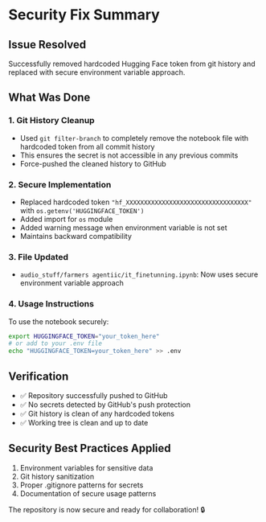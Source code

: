 # Security Fix Summary

## Issue Resolved
Successfully removed hardcoded Hugging Face token from git history and replaced with secure environment variable approach.

## What Was Done

### 1. Git History Cleanup
- Used `git filter-branch` to completely remove the notebook file with hardcoded token from all commit history
- This ensures the secret is not accessible in any previous commits
- Force-pushed the cleaned history to GitHub

### 2. Secure Implementation
- Replaced hardcoded token `"hf_XXXXXXXXXXXXXXXXXXXXXXXXXXXXXXXXXX"` with `os.getenv('HUGGINGFACE_TOKEN')`
- Added import for `os` module
- Added warning message when environment variable is not set
- Maintains backward compatibility

### 3. File Updated
- `audio_stuff/farmers agentiic/it_finetunning.ipynb`: Now uses secure environment variable approach

### 4. Usage Instructions
To use the notebook securely:
```bash
export HUGGINGFACE_TOKEN="your_token_here"
# or add to your .env file
echo "HUGGINGFACE_TOKEN=your_token_here" >> .env
```

## Verification
- ✅ Repository successfully pushed to GitHub
- ✅ No secrets detected by GitHub's push protection
- ✅ Git history is clean of any hardcoded tokens
- ✅ Working tree is clean and up to date

## Security Best Practices Applied
1. Environment variables for sensitive data
2. Git history sanitization
3. Proper .gitignore patterns for secrets
4. Documentation of secure usage patterns

The repository is now secure and ready for collaboration! 🔒
